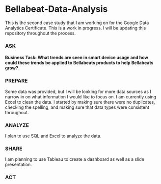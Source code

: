 # Bellabeat-Data-Analysis
This is the second case study that I am working on for the Google Data Analytics Certificate.
This is a work in progress. I will be updating this repository throughout the process.

### ASK 
#### Business Task: What trends are seen in smart device usage and how could these trends be applied to Bellabeats products to help Bellabeats grow?

### PREPARE 
Some data was provided, but I will be looking for more data sources as I narrow in on what information I would like to focus on. I am currently using Excel to clean the data. I started by making sure there were no duplicates, checking the spelling, and making sure that data types were consistent throughout.

### ANALYZE 
I plan to use SQL and Excel to analyze the data.

### SHARE 
I am planning to use Tableau to create a dashboard as well as a slide presentation.

### ACT
